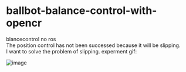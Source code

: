 # ballbot-balance-control-with-opencr
blancecontrol no ros  
The position control has not been successed because it will be slipping.  
I want to solve the problem of slipping.
experment gif:  

![image](https://github.com/quaei676/ballbot-balance-control-with-opencr/blob/master/VID_20181127_194233.gif)
